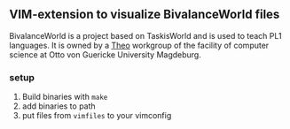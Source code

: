 ## VIM-extension to visualize BivalanceWorld files ##

BivalanceWorld is a project based on TaskisWorld and is used to teach PL1 languages.
It is owned by a 
[Theo](https://www.theo.ovgu.de/) workgroup of the facility of computer science at Otto von Guericke University  Magdeburg.

### setup ###

1. Build binaries with `make`
2. add binaries to path
3. put files from `vimfiles` to your vimconfig
